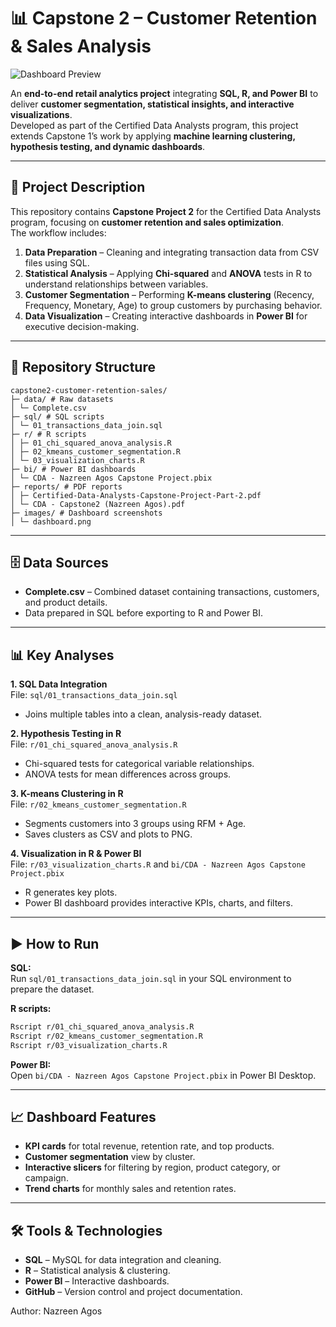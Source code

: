 # 📊 Capstone 2 – Customer Retention & Sales Analysis

![Dashboard Preview](images/dashboard.png)

An **end-to-end retail analytics project** integrating **SQL, R, and Power BI** to deliver **customer segmentation, statistical insights, and interactive visualizations**.  
Developed as part of the Certified Data Analysts program, this project extends Capstone 1’s work by applying **machine learning clustering, hypothesis testing, and dynamic dashboards**.

---

## 📜 Project Description
This repository contains **Capstone Project 2** for the Certified Data Analysts program, focusing on **customer retention and sales optimization**.  
The workflow includes:

1. **Data Preparation** – Cleaning and integrating transaction data from CSV files using SQL.
2. **Statistical Analysis** – Applying **Chi-squared** and **ANOVA** tests in R to understand relationships between variables.
3. **Customer Segmentation** – Performing **K-means clustering** (Recency, Frequency, Monetary, Age) to group customers by purchasing behavior.
4. **Data Visualization** – Creating interactive dashboards in **Power BI** for executive decision-making.

---

## 📂 Repository Structure

```
capstone2-customer-retention-sales/
├─ data/ # Raw datasets
│ └─ Complete.csv
├─ sql/ # SQL scripts
│ └─ 01_transactions_data_join.sql
├─ r/ # R scripts
│ ├─ 01_chi_squared_anova_analysis.R
│ ├─ 02_kmeans_customer_segmentation.R
│ └─ 03_visualization_charts.R
├─ bi/ # Power BI dashboards
│ └─ CDA - Nazreen Agos Capstone Project.pbix
├─ reports/ # PDF reports
│ ├─ Certified-Data-Analysts-Capstone-Project-Part-2.pdf
│ └─ CDA - Capstone2 (Nazreen Agos).pdf
├─ images/ # Dashboard screenshots
│ └─ dashboard.png
```

---

## 🗄 Data Sources
- **Complete.csv** – Combined dataset containing transactions, customers, and product details.
- Data prepared in SQL before exporting to R and Power BI.

---

## 📊 Key Analyses
**1. SQL Data Integration**  
File: `sql/01_transactions_data_join.sql`  
- Joins multiple tables into a clean, analysis-ready dataset.

**2. Hypothesis Testing in R**  
File: `r/01_chi_squared_anova_analysis.R`  
- Chi-squared tests for categorical variable relationships.  
- ANOVA tests for mean differences across groups.

**3. K-means Clustering in R**  
File: `r/02_kmeans_customer_segmentation.R`  
- Segments customers into 3 groups using RFM + Age.  
- Saves clusters as CSV and plots to PNG.

**4. Visualization in R & Power BI**  
File: `r/03_visualization_charts.R` and `bi/CDA - Nazreen Agos Capstone Project.pbix`  
- R generates key plots.  
- Power BI dashboard provides interactive KPIs, charts, and filters.

---

## ▶️ How to Run
**SQL:**  
Run `sql/01_transactions_data_join.sql` in your SQL environment to prepare the dataset.

**R scripts:**  
```bash
Rscript r/01_chi_squared_anova_analysis.R
Rscript r/02_kmeans_customer_segmentation.R
Rscript r/03_visualization_charts.R
```

**Power BI:**  
Open `bi/CDA - Nazreen Agos Capstone Project.pbix` in Power BI Desktop.

---

## 📈 Dashboard Features
- **KPI cards** for total revenue, retention rate, and top products.  
- **Customer segmentation** view by cluster.  
- **Interactive slicers** for filtering by region, product category, or campaign.  
- **Trend charts** for monthly sales and retention rates.  

---

## 🛠 Tools & Technologies
- **SQL** – MySQL for data integration and cleaning.  
- **R** – Statistical analysis & clustering.  
- **Power BI** – Interactive dashboards.  
- **GitHub** – Version control and project documentation.  

Author: Nazreen Agos
